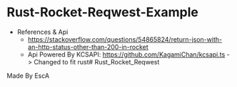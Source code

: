 # Rust-Rocket-Reqwest-Example
* References & Api
    * https://stackoverflow.com/questions/54865824/return-json-with-an-http-status-other-than-200-in-rocket
    * Api Powered By KCSAPI: https://github.com/KagamiChan/kcsapi.ts -> Changed to fit rust# Rust_Rocket_Reqwest
    
Made By EscA
